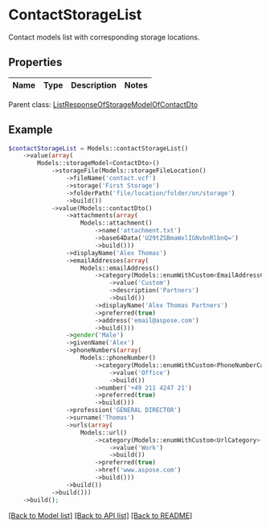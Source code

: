 # ContactStorageList

Contact models list with corresponding storage locations.

## Properties
Name | Type | Description | Notes
---- | ---- | ----------- | -----

 Parent class: [ListResponseOfStorageModelOfContactDto](ListResponseOfStorageModelOfContactDto.md)


## Example
```php
$contactStorageList = Models::contactStorageList()
    ->value(array(
        Models::storageModel<ContactDto>()
            ->storageFile(Models::storageFileLocation()
                ->fileName('contact.vcf')
                ->storage('First Storage')
                ->folderPath('file/location/folder/on/storage')
                ->build())
            ->value(Models::contactDto()
                ->attachments(array(
                    Models::attachment()
                        ->name('attachment.txt')
                        ->base64Data('U29tZSBmaWxlIGNvbnRlbnQ=')
                        ->build()))
                ->displayName('Alex Thomas')
                ->emailAddresses(array(
                    Models::emailAddress()
                        ->category(Models::enumWithCustom<EmailAddressCategory>()
                            ->value('Custom')
                            ->description('Partners')
                            ->build())
                        ->displayName('Alex Thomas Partners')
                        ->preferred(true)
                        ->address('email@aspose.com')
                        ->build()))
                ->gender('Male')
                ->givenName('Alex')
                ->phoneNumbers(array(
                    Models::phoneNumber()
                        ->category(Models::enumWithCustom<PhoneNumberCategory>()
                            ->value('Office')
                            ->build())
                        ->number('+49 211 4247 21')
                        ->preferred(true)
                        ->build()))
                ->profession('GENERAL DIRECTOR')
                ->surname('Thomas')
                ->urls(array(
                    Models::url()
                        ->category(Models::enumWithCustom<UrlCategory>()
                            ->value('Work')
                            ->build())
                        ->preferred(true)
                        ->href('www.aspose.com')
                        ->build()))
                ->build())
            ->build()))
    ->build();
```


[[Back to Model list]](README.md#documentation-for-models) [[Back to API list]](README.md#documentation-for-api-endpoints) [[Back to README]](README.md)

